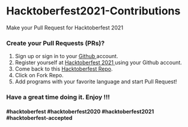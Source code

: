 # Hacktoberfest2021-Contributions
Make your Pull Request for Hacktoberfest 2021

### Create your Pull Requests (PRs)?
  1. Sign up or sign in to your <a href="https://github.com/"> Github </a> account.
  2. Register yourself at <a href="https://hacktoberfest.digitalocean.com/"> Hacktoberfest 2021 </a> using your Github account.
  3. Come back to this <a href="https://github.com/eby8zevin/Contributions-Hacktoberfest2020"> Hacktoberfest Repo</a>.
  4. Click on Fork Repo.
  5. Add programs with your favorite language and start Pull Request!
  
### Have a great time doing it. Enjoy !!!

#### #hacktoberfest #hacktoberfest2020 #hacktoberfest2021 #hacktoberfest-accepted
